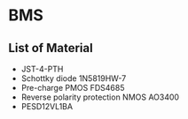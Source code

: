 # BMS

## List of Material

- JST-4-PTH
- Schottky diode 1N5819HW-7
- Pre-charge PMOS FDS4685
- Reverse polarity protection NMOS AO3400
- PESD12VL1BA